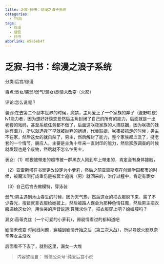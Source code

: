 ```yaml
---
title: 乏寂-扫书：综漫之浪子系统
categories:
  - YY向
tags:
  - 综漫
  - 后宫
  - 扫书
abbrlink: e5a5eb4f
---
```

# 乏寂-扫书：综漫之浪子系统
分类:后宫/综漫

毒点:亵女/装弱/弱气/漏女/剧情未改变（火影）

评论:怎么说呢？

装弱:在去第二个副本世界的时候，魔禁，主角爱上了一个家族的弃子（麦野咲夜）lv1能力者，因为想好好谈恋爱然后主角封闭了自己的所有的能力，后面就是一出老套的戏码，甚至系统任务都不做了，后面这咲夜家族的人搞联姻，因为咲夜的妹妹有潜力，所以就选择了早就被抛弃的姐姐，代替联姻，咲夜被抓走的时候，男主不在家，然后这女的就自杀了，男主，然后解封了能力，整个家族都血洗了，挺老套的一个情节，膈应人，主要是主角十年来一直封印的能力，然后家族调查的时候就发现也是个废物，然后就不怎么怕男主，

亵女:（1）咲夜被带走的超市被一群黑衣人刚到车上带走的，肯定会有身体接触，

（2）亚雷斯塔在书里更改设定为小萝莉，然后之前亚雷斯塔在创建学园都市的时候，被魔法测打成重伤是被冥士追魂（男）就回来的，治疗过程中，肯定有亵女

（3）自己后宫去做模特，穿泳装

弱气:男主遇到木山春生的时候，因为天气热，然后这女的把衣服脱下来，露了不少春光，按错就拿衣服给她披上，然后被路人误会为那种色情狂魔，然后男主把衣服递给这女的，用快哭的声音说道:算我求你了，把衣服穿上吧？娘娘腔吗？

漏女:茵蒂克丝（一个可爱的小萝莉），原剧情看过的都知道吧

剧情未改变:时间线问题，穿越到剧情开始之后（第三次大战），所以导致火影玖奈辛等女主没收

后面看不下去了，就到这里，漏女一大堆


> 内容整理自： 微信公众号-纯爱后宫小说